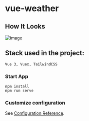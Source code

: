 # vue-weather

## How It Looks

![image](https://github.com/yuKILLING/vueweather/assets/152706009/ead5afd3-8038-4c36-8c4f-31f82c2a29e0)


## Stack used in the project:
```
Vue 3, Vuex, TailwindCSS
```

### Start App
```
npm install
npm run serve
```


### Customize configuration
See [Configuration Reference](https://cli.vuejs.org/config/).
